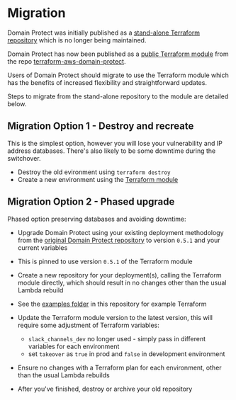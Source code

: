 # Migration

Domain Protect was initially published as a [stand-alone Terraform repository](https://domain-protect/domain-protect) which is no longer being maintained.

Domain Protect has now been published as a [public Terraform module](https://registry.terraform.io/modules/domain-protect/domain-protect/aws/latest) from the repo [terraform-aws-domain-protect](https://github.com/domain-protect-terraform-aws-domain-protect).

Users of Domain Protect should migrate to use the Terraform module which has the benefits of increased flexibility and straightforward updates.

Steps to migrate from the stand-alone repository to the module are detailed below.

## Migration Option 1 - Destroy and recreate

This is the simplest option, however you will lose your vulnerability and IP address databases. There's also likely to be some downtime during the switchover.

* Destroy the old evironment using `terraform destroy`
* Create a new environment using the [Terraform module](https://registry.terraform.io/modules/domain-protect/domain-protect/aws/latest)

## Migration Option 2 - Phased upgrade

Phased option preserving databases and avoiding downtime:

* Upgrade Domain Protect using your existing deployment methodology from the [original Domain Protect repository](https://github.com/domain-protect/domain-protect) to version `0.5.1` and your current variables
* This is pinned to use version `0.5.1` of the Terraform module
* Create a new repository for your deployment(s), calling the Terraform module directly, which should result in no changes other than the usual Lambda rebuild
* See the [examples folder](https://github.com/domain-protect/terraform-aws-domain-protect/tree/main/examples) in this repository for example Terraform
* Update the Terraform module version to the latest version, this will require some adjustment of Terraform variables:

    * `slack_channels_dev` no longer used - simply pass in different variables for each environment
    * set `takeover` as `true` in prod and `false` in development environment

* Ensure no changes with a Terraform plan for each environment, other than the usual Lambda rebuilds
* After you've finished, destroy or archive your old repository

